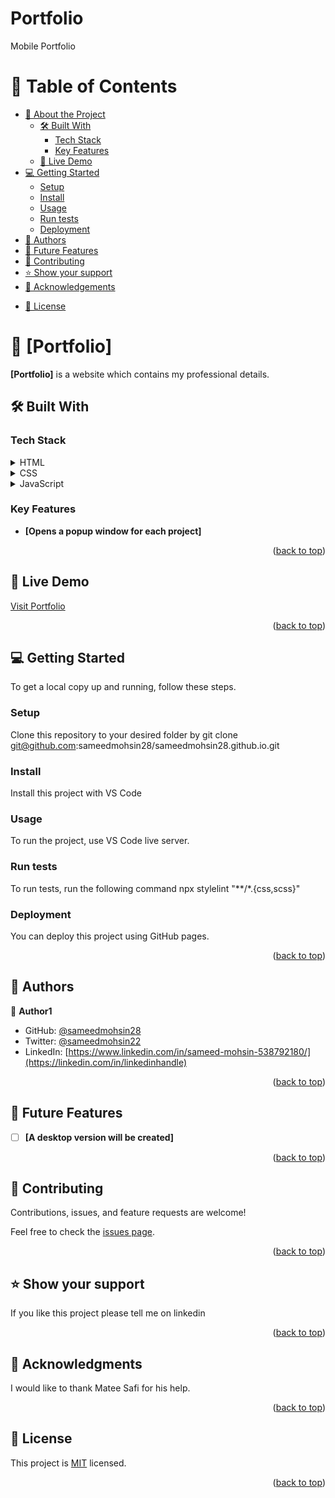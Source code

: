 # Portfolio
Mobile Portfolio
<a name="readme-top"></a>


# 📗 Table of Contents

- [📖 About the Project](#about-project)
  - [🛠 Built With](#built-with)
    - [Tech Stack](#tech-stack)
    - [Key Features](#key-features)
  - [🚀 Live Demo](#live-demo)
- [💻 Getting Started](#getting-started)
  - [Setup](#setup)
  <!-- - [Prerequisites](#prerequisites) -->
  - [Install](#install)
  - [Usage](#usage)
  - [Run tests](#run-tests)
  - [Deployment](#triangular_flag_on_post-deployment)
- [👥 Authors](#authors)
- [🔭 Future Features](#future-features)
- [🤝 Contributing](#contributing)
- [⭐️ Show your support](#support)
- [🙏 Acknowledgements](#acknowledgements)
<!-- - [❓ FAQ (OPTIONAL)](#faq) -->
- [📝 License](#license)


# 📖 [Portfolio] <a name="about-project"></a>


**[Portfolio]** is a website which contains my professional details.

## 🛠 Built With <a name="built-with"></a>

### Tech Stack <a name="tech-stack"></a>

<details>
  <summary>HTML</summary>
  <ul>
    <li><a href="https://html.com/">HTML</a></li>
  </ul>
</details>

<details>
  <summary>CSS</summary>
  <ul>
    <li><a href="#">CSS</a></li>
  </ul>
</details>

<details>
  <summary>JavaScript</summary>
  <ul>
    <li><a href="#">JavaScript</a></li>
  </ul>
</details>


### Key Features <a name="key-features"></a>

- **[Opens a popup window for each project]**
<p align="right">(<a href="#readme-top">back to top</a>)</p>


## 🚀 Live Demo <a name="live-demo"></a>

<a href="https://sameedmohsin28.github.io/">Visit Portfolio</a>

<p align="right">(<a href="#readme-top">back to top</a>)</p>

## 💻 Getting Started <a name="getting-started"></a>

To get a local copy up and running, follow these steps.

<!-- ### Prerequisites

In order to run this project you need:

<!--
Example command:

```sh
 gem install rails
```
 -->

### Setup

Clone this repository to your desired folder by
git clone git@github.com:sameedmohsin28/sameedmohsin28.github.io.git

<!--
Example commands:

```sh
  cd my-folder
  git clone git@github.com:myaccount/my-project.git
```
--->

### Install

Install this project with VS Code

<!--
Example command:

```sh
  cd my-project
  gem install
```
--->

### Usage

To run the project, use VS Code live server.

<!--
Example command:

```sh
  rails server
```
--->

### Run tests

To run tests, run the following command
npx stylelint "**/*.{css,scss}"


<!--
Example command:

```sh
  bin/rails test test/models/article_test.rb
```
--->

### Deployment

You can deploy this project using GitHub pages.

<!--
Example:

```sh

```
 -->

<p align="right">(<a href="#readme-top">back to top</a>)</p>

## 👥 Authors <a name="authors"></a>


👤 **Author1**

- GitHub: [@sameedmohsin28](https://github.com/githubhandle)
- Twitter: [@sameedmohsin22](https://twitter.com/twitterhandle)
- LinkedIn: [https://www.linkedin.com/in/sameed-mohsin-538792180/](https://linkedin.com/in/linkedinhandle)


<p align="right">(<a href="#readme-top">back to top</a>)</p>



## 🔭 Future Features <a name="future-features"></a>


- [ ] **[A desktop version will be created]**

<p align="right">(<a href="#readme-top">back to top</a>)</p>


## 🤝 Contributing <a name="contributing"></a>

Contributions, issues, and feature requests are welcome!

Feel free to check the [issues page](../../issues/).

<p align="right">(<a href="#readme-top">back to top</a>)</p>

## ⭐️ Show your support <a name="support"></a>

If you like this project please tell me on linkedin

<p align="right">(<a href="#readme-top">back to top</a>)</p>

## 🙏 Acknowledgments <a name="acknowledgements"></a>

I would like to thank Matee Safi for his help.

<p align="right">(<a href="#readme-top">back to top</a>)</p>


## 📝 License <a name="license"></a>

This project is [MIT](https://github.com/sameedmohsin28/sameedmohsin28.github.io/blob/main/LICENSE) licensed.

<p align="right">(<a href="#readme-top">back to top</a>)</p>